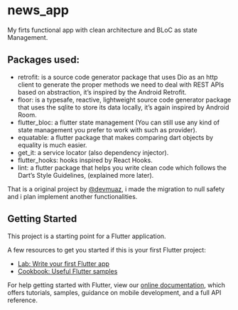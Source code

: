 # news_app

My firts functional app with clean architecture and BLoC as state Management.

## Packages used:

- retrofit: is a source code generator package that uses Dio as an http client to generate the proper methods we need to deal with REST APIs based on abstraction, it’s inspired by the Android Retrofit.
- floor: is a typesafe, reactive, lightweight source code generator package that uses the sqlite to store its data locally, it’s again inspired by Android Room.
- flutter_bloc: a flutter state management (You can still use any kind of state management you prefer to work with such as provider).
- equatable: a flutter package that makes comparing dart objects by equality is much easier.
- get_it: a service locator (also dependency injector).
- flutter_hooks: hooks inspired by React Hooks.
- lint: a flutter package that helps you write clean code which follows the Dart’s Style Guidelines, (explained more later).

That is a original project by [@devmuaz](https://github.com/devmuaz), i made the migration to null safety and i plan implement another functionalities.

## Getting Started

This project is a starting point for a Flutter application.

A few resources to get you started if this is your first Flutter project:

- [Lab: Write your first Flutter app](https://flutter.dev/docs/get-started/codelab)
- [Cookbook: Useful Flutter samples](https://flutter.dev/docs/cookbook)

For help getting started with Flutter, view our
[online documentation](https://flutter.dev/docs), which offers tutorials,
samples, guidance on mobile development, and a full API reference.
